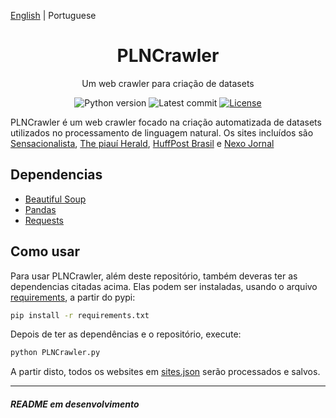 [English](./README.md) | Portuguese

<h1 align="center">PLNCrawler</h1>

<div align="center">

Um web crawler para criação de datasets

![Python version][python-src]
![Latest commit][commit-src]
[![License][license-src]][license-href]

</div>

PLNCrawler é um web crawler focado na criação automatizada de datasets utilizados no processamento de linguagem natural. Os sites incluídos são [Sensacionalista](https://www.sensacionalista.com.br/pais/), [The piauí Herald](https://piaui.folha.uol.com.br/herald/), [HuffPost Brasil](https://www.huffpostbrasil.com/noticias/) e [Nexo Jornal](https://www.nexojornal.com.br/tema/Sociedade)

## Dependencias
- [Beautiful Soup](https://www.crummy.com/software/BeautifulSoup/)
- [Pandas](https://pandas.pydata.org/)
- [Requests](https://requests.readthedocs.io/en/master/)

## Como usar

Para usar PLNCrawler, além deste repositório, também deveras ter as dependencias citadas acima. Elas podem ser instaladas, usando o arquivo [requirements](requirements.txt), a partir do pypi:

```sh
pip install -r requirements.txt
```

Depois de ter as dependências e o repositório, execute:
```sh
python PLNCrawler.py
```

A partir disto, todos os websites em [sites.json](sites.json) serão processados e salvos.

---
###### **README em desenvolvimento**

[python-src]: https://img.shields.io/badge/python-3.8-green.svg
[commit-src]: https://badgen.net/github/last-commit/schuberty/PLNCrawler
[license-src]: https://badgen.net/github/license/schuberty/PLNCrawler
[license-href]: LICENSE.md
